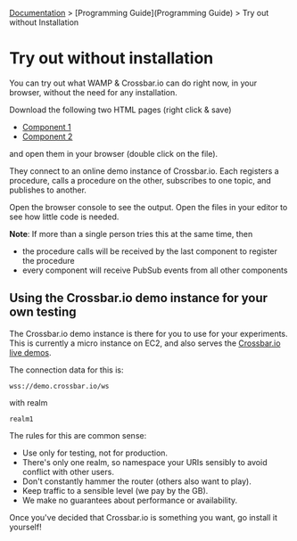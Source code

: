 [Documentation](.) > [Programming Guide](Programming Guide) > Try out without Installation

# Try out without installation

You can try out what WAMP & Crossbar.io can do right now, in your browser, without the need for any installation. 

Download the following two HTML pages (right click & save)

* [Component 1](https://raw.githubusercontent.com/crossbario/crossbardemo/master/crossbardemo/crossbardemo/web/demo/minimal/component_01.html)
* [Component 2](https://raw.githubusercontent.com/crossbario/crossbardemo/master/crossbardemo/crossbardemo/web/demo/minimal/component_02.html)

and open them in your browser (double click on the file).

They connect to an online demo instance of Crossbar.io. Each registers a procedure, calls a procedure on the other, subscribes to one topic, and publishes to another.

Open the browser console to see the output. Open the files in your editor to see how little code is needed.

**Note**: If more than a single person tries this at the same time, then 

* the procedure calls will be received by the last component to register the procedure
* every component will receive PubSub events from all other components

## Using the Crossbar.io demo instance for your own testing

The Crossbar.io demo instance is there for you to use for your experiments.
This is currently a micro instance on EC2, and also serves the [Crossbar.io live demos](https://demo.crossbar.io/). 

The connection data for this is:

`wss://demo.crossbar.io/ws`

with realm

`realm1`

The rules for this are common sense:

* Use only for testing, not for production.
* There's only one realm, so namespace your URIs sensibly to avoid conflict with other users.
* Don't constantly hammer the router (others also want to play).
* Keep traffic to a sensible level (we pay by the GB).
* We make no guarantees about performance or availability.

Once you've decided that Crossbar.io is something you want, go install it yourself!

